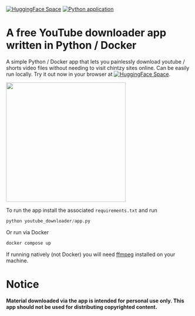[![HuggingFace Space](https://img.shields.io/badge/🤗-HuggingFace%20Space-cyan.svg)](https://huggingface.co/spaces/neonwatty/youtube_downloader) [![Python application](https://github.com/neonwatty/youtube_downloader/actions/workflows/python-app.yml/badge.svg)](https://github.com/neonwatty/youtube_downloader/actions/workflows/python-app.yml/python-app.yml)

# A free YouTube downloader app written in Python / Docker

A simple Python / Docker app that lets you painlessly download youtube / shorts video files without needing to visit chintzy sites online.  Can be easily run locally.  Try it out now in your browser at [![HuggingFace Space](https://img.shields.io/badge/🤗-HuggingFace%20Space-cyan.svg)](https://huggingface.co/spaces/neonwatty/youtube_downloader).


<img align="center" src="https://github.com/jermwatt/readme_gifs/blob/main/youtube_download.gif" height="325">


To run the app install the associated `requirements.txt` and run

```python
python youtube_downloader/app.py
```

Or run via Docker

```sh
docker compose up
```

If running natively (not Docker) you will need [ffmpeg](https://www.ffmpeg.org/download.html) installed on your machine.

# Notice

**Material downloaded via the app is intended for personal use only.  This app should not be used for distributing copyrighted content.**
